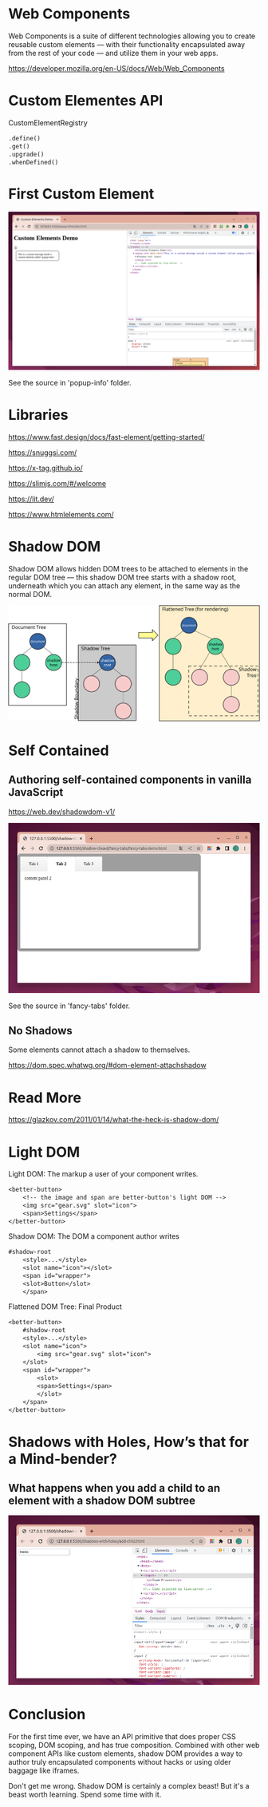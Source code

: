 # Web Components

Web Components is a suite of different technologies allowing you to create reusable custom elements — with their functionality encapsulated away from the rest of your code — and utilize them in your web apps.

https://developer.mozilla.org/en-US/docs/Web/Web_Components

# Custom Elementes API

CustomElementRegistry

```
.define()
.get()
.upgrade()
.whenDefined()
```

# First Custom Element

![](first-element.png)

See the source in 'popup-info' folder.

# Libraries

https://www.fast.design/docs/fast-element/getting-started/

https://snuggsi.com/

https://x-tag.github.io/

https://slimjs.com/#/welcome

https://lit.dev/

https://www.htmlelements.com/

# Shadow DOM

Shadow DOM allows hidden DOM trees to be attached to elements in the regular DOM tree — this shadow DOM tree starts with a shadow root, underneath which you can attach any element, in the same way as the normal DOM.

![](shadowdom.svg)


# Self Contained

## Authoring self-contained components in vanilla JavaScript

https://web.dev/shadowdom-v1/

![](fancy-tabs.png)

See the source in 'fancy-tabs' folder.

## No Shadows

Some elements cannot attach a shadow to themselves.

https://dom.spec.whatwg.org/#dom-element-attachshadow


# Read More

https://glazkov.com/2011/01/14/what-the-heck-is-shadow-dom/

# Light DOM

Light DOM: The markup a user of your component writes. 
```
<better-button>
    <!-- the image and span are better-button's light DOM -->
    <img src="gear.svg" slot="icon">
    <span>Settings</span>
</better-button>
```

Shadow DOM: The DOM a component author writes
```
#shadow-root
    <style>...</style>
    <slot name="icon"></slot>
    <span id="wrapper">
    <slot>Button</slot>
    </span>
```

Flattened DOM Tree: Final Product
```
<better-button>
    #shadow-root
    <style>...</style>
    <slot name="icon">
        <img src="gear.svg" slot="icon">
    </slot>
    <span id="wrapper">
        <slot>
        <span>Settings</span>
        </slot>
    </span>
</better-button>
```

# Shadows with Holes, How’s that for a Mind-bender?

## What happens when you add a child to an element with a shadow DOM subtree

![](unrendered-elements.png)
# Conclusion

For the first time ever, we have an API primitive that does proper CSS scoping, DOM scoping, and has true composition. Combined with other web component APIs like custom elements, shadow DOM provides a way to author truly encapsulated components without hacks or using older baggage like iframes.

Don't get me wrong. Shadow DOM is certainly a complex beast! But it's a beast worth learning. Spend some time with it.

